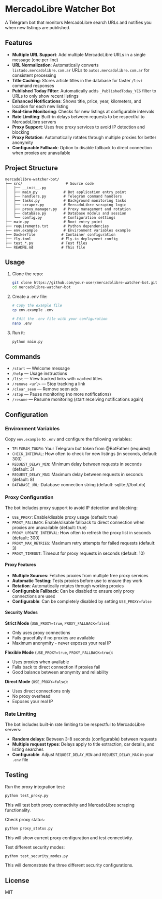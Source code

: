 # MercadoLibre Watcher Bot

A Telegram bot that monitors MercadoLibre search URLs and notifies you when new listings are published.

## Features

- **Multiple URL Support**: Add multiple MercadoLibre URLs in a single message (one per line)
- **URL Normalization**: Automatically converts `listado.mercadolibre.com.ar` URLs to `autos.mercadolibre.com.ar` for consistent processing
- **Title Caching**: Stores article titles in the database for faster `/list` command responses
- **Published Today Filter**: Automatically adds `_PublishedToday_YES` filter to URLs to only show recent listings
- **Enhanced Notifications**: Shows title, price, year, kilometers, and location for each new listing
- **Real-time Monitoring**: Checks for new listings at configurable intervals
- **Rate Limiting**: Built-in delays between requests to be respectful to MercadoLibre servers
- **Proxy Support**: Uses free proxy services to avoid IP detection and blocking
- **Proxy Rotation**: Automatically rotates through multiple proxies for better anonymity
- **Configurable Fallback**: Option to disable fallback to direct connection when proxies are unavailable

## Project Structure

```
mercadolibre-watcher-bot/
├── src/                    # Source code
│   ├── __init__.py
│   ├── main.py            # Bot application entry point
│   ├── handlers.py        # Telegram command handlers
│   ├── tasks.py           # Background monitoring tasks
│   ├── scraper.py         # MercadoLibre scraping logic
│   ├── proxy_manager.py   # Proxy management and rotation
│   ├── database.py        # Database models and session
│   └── config.py          # Configuration settings
├── main.py                # Root entry point
├── requirements.txt       # Python dependencies
├── env.example            # Environment variables example
├── Dockerfile            # Container configuration
├── fly.toml              # Fly.io deployment config
├── test_*.py             # Test files
└── README.md             # This file
```

## Usage

1. Clone the repo:
   ```bash
   git clone https://github.com/your-user/mercadolibre-watcher-bot.git
   cd mercadolibre-watcher-bot

2. Create a .env file:
   ```bash
   # Copy the example file
   cp env.example .env
   
   # Edit the .env file with your configuration
   nano .env
   ```

3. Run it:
   ```bash
   python main.py

## Commands

- `/start` — Welcome message
- `/help` — Usage instructions
- `/list` — View tracked links with cached titles
- `/remove <url>` — Stop tracking a link
- `/clear_seen` — Remove seen ads
- `/stop` — Pause monitoring (no more notifications)
- `/resume` — Resume monitoring (start receiving notifications again)

## Configuration

### Environment Variables

Copy `env.example` to `.env` and configure the following variables:

- `TELEGRAM_TOKEN`: Your Telegram bot token from @BotFather (required)
- `CHECK_INTERVAL`: How often to check for new listings (in seconds, default: 300)
- `REQUEST_DELAY_MIN`: Minimum delay between requests in seconds (default: 3)
- `REQUEST_DELAY_MAX`: Maximum delay between requests in seconds (default: 8)
- `DATABASE_URL`: Database connection string (default: sqlite:///bot.db)

### Proxy Configuration

The bot includes proxy support to avoid IP detection and blocking:

- `USE_PROXY`: Enable/disable proxy usage (default: true)
- `PROXY_FALLBACK`: Enable/disable fallback to direct connection when proxies are unavailable (default: true)
- `PROXY_UPDATE_INTERVAL`: How often to refresh the proxy list in seconds (default: 300)
- `PROXY_MAX_RETRIES`: Maximum retry attempts for failed requests (default: 3)
- `PROXY_TIMEOUT`: Timeout for proxy requests in seconds (default: 10)

#### Proxy Features

- **Multiple Sources**: Fetches proxies from multiple free proxy services
- **Automatic Testing**: Tests proxies before use to ensure they work
- **Rotation**: Automatically rotates through working proxies
- **Configurable Fallback**: Can be disabled to ensure only proxy connections are used
- **Configurable**: Can be completely disabled by setting `USE_PROXY=false`

#### Security Modes

**Strict Mode** (`USE_PROXY=true`, `PROXY_FALLBACK=false`):
- Only uses proxy connections
- Fails gracefully if no proxies are available
- Maximum anonymity - never exposes your real IP

**Flexible Mode** (`USE_PROXY=true`, `PROXY_FALLBACK=true`):
- Uses proxies when available
- Falls back to direct connection if proxies fail
- Good balance between anonymity and reliability

**Direct Mode** (`USE_PROXY=false`):
- Uses direct connections only
- No proxy overhead
- Exposes your real IP

### Rate Limiting

The bot includes built-in rate limiting to be respectful to MercadoLibre servers:

- **Random delays**: Between 3-8 seconds (configurable) between requests
- **Multiple request types**: Delays apply to title extraction, car details, and listing searches
- **Configurable**: Adjust `REQUEST_DELAY_MIN` and `REQUEST_DELAY_MAX` in your `.env` file

## Testing

Run the proxy integration test:

```bash
python test_proxy.py
```

This will test both proxy connectivity and MercadoLibre scraping functionality.

Check proxy status:

```bash
python proxy_status.py
```

This will show current proxy configuration and test connectivity.

Test different security modes:

```bash
python test_security_modes.py
```

This will demonstrate the three different security configurations.

## License

MIT